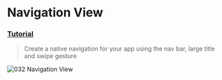 # Navigation View
 ### [Tutorial](https://designcode.io/swiftui-handbook-navigation-view)
> Create a native navigation for your app using the nav bar, large title and swipe gesture

![032  Navigation View](https://github.com/mrgsdev/DesignCode/assets/157994617/6ec02713-2b7b-4759-9dd4-3c3a8a223ef9)
 
